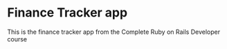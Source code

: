 # Finance Tracker app

This is the finance tracker app from the Complete Ruby on Rails Developer course

